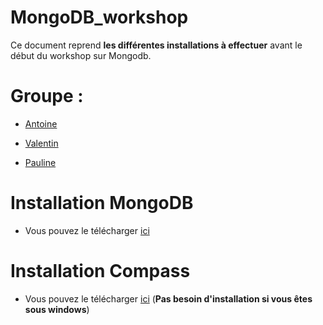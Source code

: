# MongoDB_workshop

Ce document reprend __les différentes installations à effectuer__ avant le début du workshop sur Mongodb. 

# Groupe :

- [Antoine](https://github.com/anjessen)

- [Valentin](https://github.com/massartval)

- [Pauline](https://github.com/LynnFoy)

# Installation MongoDB

- Vous pouvez le télécharger [ici](https://docs.mongodb.com/manual/tutorial/install-mongodb-on-ubuntu/)

# Installation Compass

- Vous pouvez le télécharger [ici](https://docs.mongodb.com/compass/master/install) (__Pas besoin d'installation si vous êtes sous windows__)


